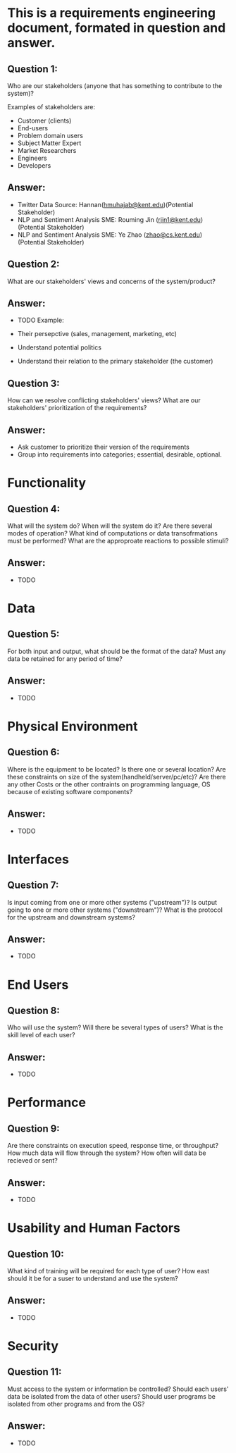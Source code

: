 # This is a requirements engineering document, formated in question and answer.

## Question 1:

Who are our stakeholders (anyone that has something to contribute to the system)?

Examples of stakeholders are:

- Customer (clients)
- End-users
- Problem domain users
- Subject Matter Expert
- Market Researchers
- Engineers
- Developers

## Answer:

- Twitter Data Source: Hannan(hmuhajab@kent.edu)(Potential Stakeholder)
- NLP and Sentiment Analysis SME: Rouming Jin (rjin1@kent.edu)(Potential Stakeholder)
- NLP and Sentiment Analysis SME: Ye Zhao (zhao@cs.kent.edu)(Potential Stakeholder)

## Question 2:

What are our stakeholders' views and concerns of the system/product?

## Answer:

- TODO
Example:

- Their persepctive (sales, management, marketing, etc)
- Understand potential politics
- Understand their relation to the primary stakeholder (the customer)

## Question 3:

How can we resolve conflicting stakeholders' views?  What are our stakeholders' prioritization of the requirements?

## Answer:

- Ask customer to prioritize their version of the requirements
- Group into requirements into categories; essential, desirable, optional.

# Functionality

## Question 4:

What will the system do?  When will the system do it?  Are there several modes of operation?  What kind of computations or data transofrmations must be performed?  What are the approproate reactions to possible stimuli?

## Answer:

- TODO

# Data

## Question 5:

For both input and output, what should be the format of the data? Must any data be retained for any period of time?

## Answer:

- TODO

# Physical Environment

## Question 6:

Where is the equipment to be located?  Is there one or several location? Are these constraints on size of the system(handheld/server/pc/etc)? Are there any other Costs or the other contraints on programming language, OS because of existing software components?

## Answer:

- TODO

# Interfaces

## Question 7:

Is input coming from one or more other systems ("upstream")? Is output going to one or more other systems ("downstream")? What is the protocol for the upstream and downstream systems?

## Answer:

- TODO

# End Users

## Question 8:

Who will use the system?  Will there be several types of users?  What is the skill level of each user?

## Answer:

- TODO

# Performance

## Question 9:

Are there constraints on execution speed, response time, or throughput? How much data will flow through the system? How often will data be recieved or sent?

## Answer:

- TODO

# Usability and Human Factors

## Question 10:

What kind of training will be required for each type of user? How east should it be for a suser to understand and use the system?

## Answer:

- TODO

# Security

## Question 11:

Must access to the system or information be controlled?  Should each users' data be isolated from the data of other users?  Should user programs be isolated from other programs and from the OS?

## Answer:

- TODO